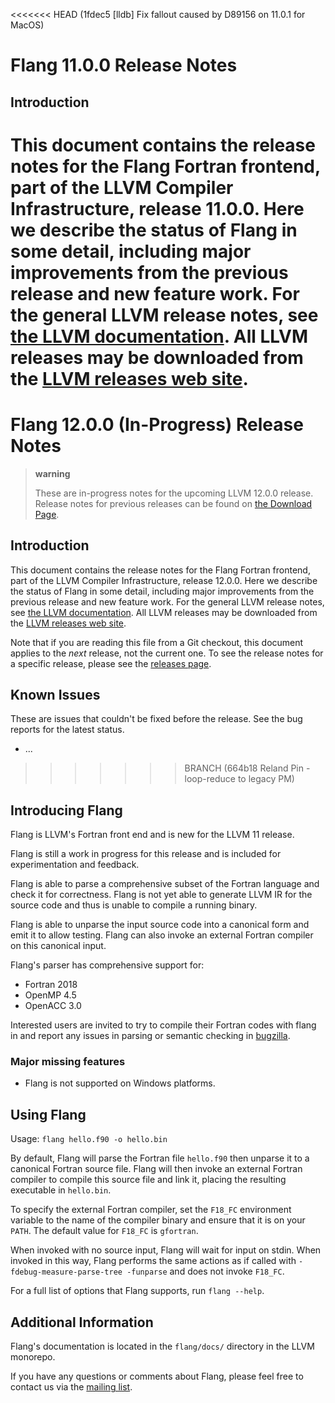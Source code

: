 <<<<<<< HEAD   (1fdec5 [lldb] Fix fallout caused by D89156 on 11.0.1 for MacOS)
# Flang 11.0.0 Release Notes

## Introduction

This document contains the release notes for the Flang Fortran frontend,
part of the LLVM Compiler Infrastructure, release 11.0.0. Here we
describe the status of Flang in some detail, including major
improvements from the previous release and new feature work. For the
general LLVM release notes, see [the LLVM
documentation](https://llvm.org/docs/ReleaseNotes.html). All LLVM
releases may be downloaded from the [LLVM releases web
site](https://llvm.org/releases/).
=======
# Flang 12.0.0 (In-Progress) Release Notes

> **warning**
>
> These are in-progress notes for the upcoming LLVM 12.0.0 release.
> Release notes for previous releases can be found on [the Download
> Page](https://releases.llvm.org/download.html).

## Introduction

This document contains the release notes for the Flang Fortran frontend,
part of the LLVM Compiler Infrastructure, release 12.0.0. Here we
describe the status of Flang in some detail, including major
improvements from the previous release and new feature work. For the
general LLVM release notes, see [the LLVM
documentation](https://llvm.org/docs/ReleaseNotes.html). All LLVM
releases may be downloaded from the [LLVM releases web
site](https://llvm.org/releases/).

Note that if you are reading this file from a Git checkout, this
document applies to the *next* release, not the current one. To see the
release notes for a specific release, please see the [releases
page](https://llvm.org/releases/).

## Known Issues

These are issues that couldn't be fixed before the release. See the bug
reports for the latest status.

 *   ...
>>>>>>> BRANCH (664b18 Reland Pin -loop-reduce to legacy PM)

## Introducing Flang

Flang is LLVM's Fortran front end and is new for the LLVM 11 release.

Flang is still a work in progress for this release and is included for
experimentation and feedback.

Flang is able to parse a comprehensive subset of the Fortran language
and check it for correctness. Flang is not yet able to generate LLVM IR
for the source code and thus is unable to compile a running binary.

Flang is able to unparse the input source code into a canonical form and
emit it to allow testing. Flang can also invoke an external Fortran
compiler on this canonical input.

Flang's parser has comprehensive support for:
 * Fortran 2018
 * OpenMP 4.5
 * OpenACC 3.0

Interested users are invited to try to compile their Fortran codes with
flang in and report any issues in parsing or semantic checking in
[bugzilla](https://bugs.llvm.org/enter_bug.cgi?product=flang).

### Major missing features

 * Flang is not supported on Windows platforms.

## Using Flang

Usage: `flang hello.f90 -o hello.bin`

By default, Flang will parse the Fortran file `hello.f90` then unparse it to a
canonical Fortran source file. Flang will then invoke an external
Fortran compiler to compile this source file and link it, placing the
resulting executable in `hello.bin`.

To specify the external Fortran compiler, set the `F18_FC` environment
variable to the name of the compiler binary and ensure that it is on your
`PATH`. The default value for `F18_FC` is `gfortran`.

When invoked with no source input, Flang will wait for input on stdin.
When invoked in this way, Flang performs the same actions as if
called with `-fdebug-measure-parse-tree -funparse` and does not invoke
`F18_FC`.

For a full list of options that Flang supports, run `flang --help`.

## Additional Information

Flang's documentation is located in the `flang/docs/` directory in the
LLVM monorepo.

If you have any questions or comments about Flang, please feel free to
contact us via the [mailing
list](https://lists.llvm.org/mailman/listinfo/flang-dev).
